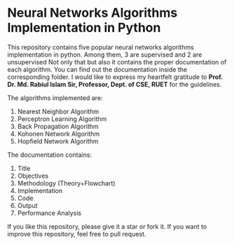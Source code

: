 <h1>Neural Networks Algorithms Implementation in Python</h1>


<p>This repository contains five popular neural networks algorithms implementation in python. Among them, 3 are supervised and 2 are unsupervised Not only that but also it contains the proper documentation of each algorithm. You can find out the documentation inside the corresponding folder. I would like to express my heartfelt gratitude to <b>Prof. Dr. Md. Rabiul Islam Sir, Professor, Dept. of CSE, RUET</b> for the guidelines.</p>


<p>The algorithms implemented are:</p>


<ol>
    <li>Nearest Neighbor Algorithm</li>
    <li>Perceptron Learning Algorithm</li>
    <li>Back Propagation Algorithm</li>
    <li>Kohonen Network Algorithm</li>
    <li>Hopfield Network Algorithm</li>
</ol>


<p>The documentation contains:</p>


<ol>
    <li>Title</li>
    <li>Objectives</li>
    <li>Methodology (Theory+Flowchart)</li>
    <li>Implementation</li>
    <li>Code</li>
    <li>Output</li>
    <li>Performance Analysis</li>
</ol>


<p>If you like this repository, please give it a star or fork it. If you want to improve this repository, feel free to pull request.</p>
